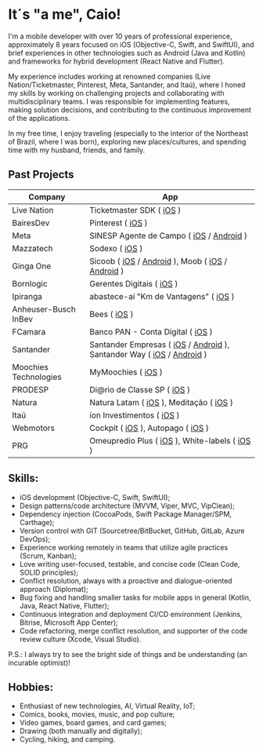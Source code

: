 # It´s "a me", Caio!

I'm a mobile developer with over 10 years of professional experience, approximately 8 years focused on iOS (Objective-C, Swift, and SwiftUI), and brief experiences in other technologies such as Android (Java and Kotlin) and frameworks for hybrid development (React Native and Flutter).

My experience includes working at renowned companies (Live Nation/Ticketmaster, Pinterest, Meta, Santander, and Itaú), where I honed my skills by working on challenging projects and collaborating with multidisciplinary teams. I was responsible for implementing features, making solution decisions, and contributing to the continuous improvement of the applications.

In my free time, I enjoy traveling (especially to the interior of the Northeast of Brazil, where I was born), exploring new places/cultures, and spending time with my husband, friends, and family.

## Past Projects

| Company | App |
|--|--|
|Live Nation| Ticketmaster SDK ( [iOS](https://apps.apple.com/us/app/ticketmaster-buy-sell-tickets/id500003565) )|
|BairesDev| Pinterest ( [iOS](https://apps.apple.com/br/app/pinterest/id429047995) )|
|Meta| SINESP Agente de Campo ( [iOS](https://apps.apple.com/br/app/agente-de-campo/id1513040092) / [Android](https://play.google.com/store/apps/details?id=br.gov.sinesp.agentedecampo&hl=pt_BR&gl=US) )|
|Mazzatech| Sodexo ( [iOS](https://apps.apple.com/br/app/sodexo-brasil/id921795142) )|
|Ginga One| Sicoob ( [iOS](https://apps.apple.com/br/app/sicoob/id416696406) / [Android](https://play.google.com/store/apps/details?id=br.com.sicoobnet&hl=pt_BR&gl=US) ), Moob ( [iOS](https://apps.apple.com/br/app/sicoob-moob/id1446784675) / [Android](https://play.google.com/store/apps/details?id=br.com.sicoob.moob&hl=pt_BR&gl=US) )|
|Bornlogic| Gerentes Digitais ( [iOS](https://apps.apple.com/br/app/gerentes-digitais/id1578496893) )|
|Ipiranga| abastece-aí "Km de Vantagens" ( [iOS](https://apps.apple.com/br/app/abastece-a%C3%AD-cashback-e-pix/id1052059383) )|
|Anheuser-Busch InBev| Bees ( [iOS](https://apps.apple.com/br/app/parceiro-bees-brasil/id1487803580) )|
|FCamara| Banco PAN - Conta Digital ( [iOS](https://apps.apple.com/br/app/banco-pan-conta-digital/id1410400504) )|
|Santander| Santander Empresas ( [iOS](https://apps.apple.com/br/app/santander-empresas/id615442443) / [Android](https://play.google.com/store/apps/details?id=com.santandermovelempresarial.app&hl=pt_BR&gl=US) ), Santander Way ( [iOS](https://apps.apple.com/br/app/santander-way/id1154266372) / [Android](https://play.google.com/store/apps/details?id=br.com.santander.way&hl=pt_BR&gl=US) )|
|Moochies Technologies| MyMoochies ( [iOS](https://apps.apple.com/gb/app/mymoochies/id1585809293) )|
|PRODESP| Di@rio de Classe SP ( [iOS](https://apps.apple.com/br/app/di-rio-de-classe-sp/id1548962574) )|
|Natura| Natura Latam ( [iOS](https://apps.apple.com/br/app/natura-perfumes-e-cosm%C3%A9ticos/id1061637276) ), Meditação ( [iOS](https://apps.apple.com/br/app/medita%C3%A7%C3%A3o-natura/id1407427495) )|
|Itaú| íon Investimentos ( [iOS](https://apps.apple.com/br/app/%C3%ADon-ita%C3%BA-investimentos/id1531733746) )|
|Webmotors| Cockpit ( [iOS](https://apps.apple.com/br/app/cockpit/id1069917512) ), Autopago ( [iOS](https://apps.apple.com/br/app/webmotors-autopago/id1422505821) )|
|PRG| Omeupredio Plus ( [iOS](https://apps.apple.com/br/app/omeupredio-plus/id1503807143) ), White-labels ( [iOS](https://apps.apple.com/br/developer/prg-comercio-e-servicos-de-informatica/id1372617406?see-all=i-phonei-pad-apps) )|  

## Skills:
- iOS development (Objective-C, Swift, SwiftUI);
- Design patterns/code architecture (MVVM, Viper, MVC, VipClean);
- Dependency injection (CocoaPods, Swift Package Manager/SPM, Carthage);
- Version control with GIT (Sourcetree/BitBucket, GitHub, GitLab, Azure DevOps);
- Experience working remotely in teams that utilize agile practices (Scrum, Kanban);
- Love writing user-focused, testable, and concise code (Clean Code, SOLID principles);
- Conflict resolution, always with a proactive and dialogue-oriented approach (Diplomat);
- Bug fixing and handling smaller tasks for mobile apps in general (Kotlin, Java, React Native, Flutter);
- Continuous integration and deployment CI/CD environment (Jenkins, Bitrise, Microsoft App Center);
- Code refactoring, merge conflict resolution, and supporter of the code review culture (Xcode, Visual Studio). 

P.S.: I always try to see the bright side of things and be understanding (an incurable optimist)!

## Hobbies:

- Enthusiast of new technologies, AI, Virtual Reality, IoT;
- Comics, books, movies, music, and pop culture;
- Video games, board games, and card games;
- Drawing (both manually and digitally);
- Cycling, hiking, and camping.
